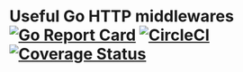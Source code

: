 # Useful Go HTTP middlewares [![Go Report Card](https://goreportcard.com/badge/github.com/vincentserpoul/gohttpmw)](https://goreportcard.com/report/github.com/vincentserpoul/gohttpmw) [![CircleCI](https://circleci.com/gh/vincentserpoul/gohttpmw.svg?style=svg)](https://circleci.com/gh/vincentserpoul/gohttpmw) [![Coverage Status](https://coveralls.io/repos/github/vincentserpoul/gohttpmw/badge.svg?branch=master)](https://coveralls.io/github/vincentserpoul/gohttpmw?branch=master)